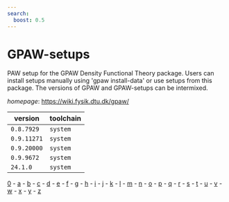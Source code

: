 ```yaml
---
search:
  boost: 0.5
---
```

# GPAW-setups

PAW setup for the GPAW Density Functional Theory package.   Users can install setups manually using 'gpaw install-data' or use setups from this package.   The versions of GPAW and GPAW-setups can be intermixed.

*homepage*: <https://wiki.fysik.dtu.dk/gpaw/>

version | toolchain
--------|----------
``0.8.7929`` | ``system``
``0.9.11271`` | ``system``
``0.9.20000`` | ``system``
``0.9.9672`` | ``system``
``24.1.0`` | ``system``

[0](../0/index.md) - [a](../a/index.md) - [b](../b/index.md) - [c](../c/index.md) - [d](../d/index.md) - [e](../e/index.md) - [f](../f/index.md) - [g](../g/index.md) - [h](../h/index.md) - [i](../i/index.md) - [j](../j/index.md) - [k](../k/index.md) - [l](../l/index.md) - [m](../m/index.md) - [n](../n/index.md) - [o](../o/index.md) - [p](../p/index.md) - [q](../q/index.md) - [r](../r/index.md) - [s](../s/index.md) - [t](../t/index.md) - [u](../u/index.md) - [v](../v/index.md) - [w](../w/index.md) - [x](../x/index.md) - [y](../y/index.md) - [z](../z/index.md)

